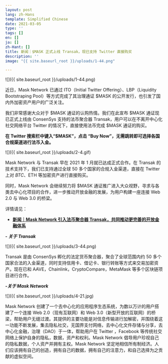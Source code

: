 ```yaml
---
layout: post
lang: zh-Hans
template: Simplified Chinese
date: 2021-03-05
type: ''
tags: []
en: []
ja: []
zh-Hant: []
title: 新闻｜$MASK 正式上线 Transak，现已支持 Twitter 直接购买
description: ''
image: "{{ site.baseurl_root }}/uploads/1-44.png"

---
```

![]({{ site.baseurl_root }}/uploads/1-44.png)

近日，Mask Network 已通过 ITO（Initial Twitter Offering）、LBP（Liquidity Bootstraping Pool）等方式完成了其治理通证 $MASK 的公开发行，也引发了国内外加密资产用户的广泛关注。

我们非常感谢大众对于 $MASK 通证的认购热情。我们在此宣布 $MASK 通证现已正式上线由 ConsenSys 支持的法币聚合器 Transak，用户可以在不离开中心化社交网络平台 Twitter 的情况下，直接使用法币完成 $MASK 通证的购买。

**在 Twitter 搜索栏中键入“$MASK”，点击 “Buy Now”，无需跳转即可选择各国合规渠道进行法币入金。**

![]({{ site.baseurl_root }}/uploads/2-4.gif)

Mask Network 与 Transak 早在 2021 年 1 月就已达成正式合作。在 Transak 的技术支持下，我们已支持通过全球 50 多个国家的合规入金渠道，直接在 Twitter 上对 $BTC、$ETH 等加密资产进行直接购买。

同时，Mask Network 会继续努力将 $MASK 通证推广进入大众视野，寻求与各类去中心化项目的合作，进一步推动开放金融的发展，为用户构建一座连接 Web 2.0 与 Web 3.0 的桥梁。

详情请见：

* [**新闻｜Mask Network 引入法币聚合器 Transak，共同推动更完善的开放金融体系**](http://mp.weixin.qq.com/s?__biz=MzU4OTkwNDYzMw==&mid=2247487499&idx=1&sn=890fad25e1497851cb3816e6439b013d&chksm=fdc73f9dcab0b68b54f04b51afc5830d34785cc12caba137342114a9944ab74343f2d18ea4e0&scene=21#wechat_redirect)

**_- 关于 Transak_**

![]({{ site.baseurl_root }}/uploads/3-44.png)

Transak 是由 ConsenSys 孵化的法定货币聚合器，聚合了全球范围内约 50 多个国家合法的入金渠道，同时支持信用卡、借记卡、银行转账等方式来交易加密资产。现在已和 AAVE，Chainlink，CryptoCompare，MetaMask 等多个区块链项目进行合作。

**_-关于 Mask Network_**

![]({{ site.baseurl_root }}/uploads/4-21.jpg)

Mask Network 创建了一个去中心化的应用程序生态系统，为数以万计的用户搭建了一个连接 Web 2.0（现有互联网）和 Web 3.0（新型开放的互联网）的桥梁，帮助用户无缝过渡。其提供的主要功能是对信息传输进行加解密，并围绕着这一功能不断发展，集去隐私社交，无国界支付网络，去中心化文件存储与分享，去中心化金融，治理（DAO）于一体，帮助用户在 Twitter ，Facebook 等传统社交网络上保护自身的隐私，数据，资产和权利。Mask Network 倡导用户珍视自己的隐私数据，个人资产并拥有主权。Mask Network 坚定地相信所有制经济。人们应该拥有自己的创造，拥有自己的数据，拥有自己的注意力，和自己选择为之贡献的虚拟空间。